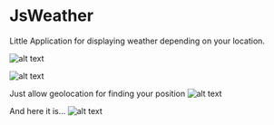 # JsWeather
Little Application for displaying weather depending on your location.

![alt text](1.png)

![alt text](2.png)

Just allow geolocation for finding your position
![alt text](2.png)

And here it is...
![alt text](4.png)
